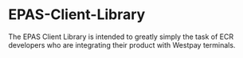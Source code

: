 # EPAS-Client-Library
The EPAS Client Library is intended to greatly simply the task of ECR developers who are integrating their product with Westpay terminals.

